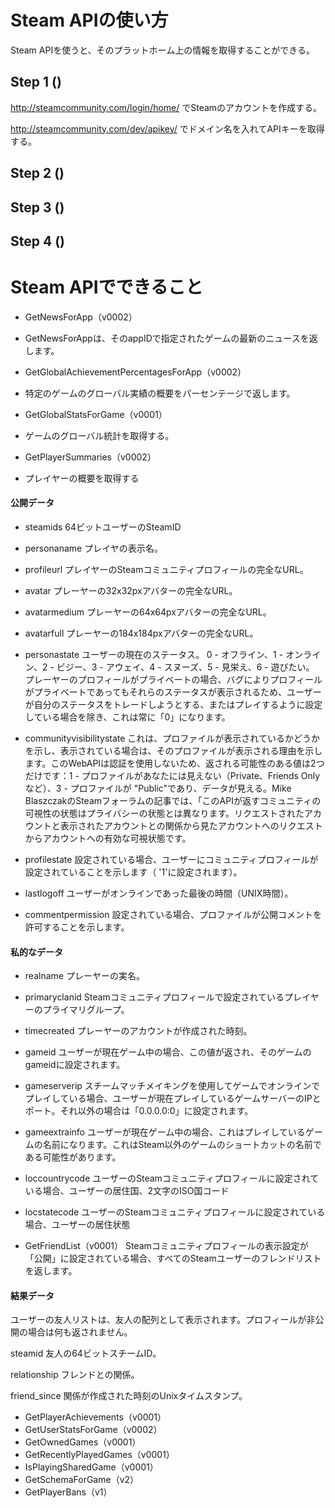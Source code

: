 # Steam APIの使い方

Steam APIを使うと、そのプラットホーム上の情報を取得することができる。

## Step 1 ()

http://steamcommunity.com/login/home/ でSteamのアカウントを作成する。

http://steamcommunity.com/dev/apikey/ でドメイン名を入れてAPIキーを取得する。

## Step 2 ()

## Step 3 ()

## Step 4 ()

# Steam APIでできること

* GetNewsForApp（v0002）
 * GetNewsForAppは、そのappIDで指定されたゲームの最新のニュースを返します。

* GetGlobalAchievementPercentagesForApp（v0002）
 * 特定のゲームのグローバル実績の概要をパーセンテージで返します。

* GetGlobalStatsForGame（v0001）
 * ゲームのグローバル統計を取得する。

* GetPlayerSummaries（v0002）
 * プレイヤーの概要を取得する

#### 公開データ
  * steamids
64ビットユーザーのSteamID

  * personaname
プレイヤの表示名。

  * profileurl
プレイヤーのSteamコミュニティプロフィールの完全なURL。
  * avatar
プレーヤーの32x32pxアバターの完全なURL。
  * avatarmedium
プレーヤーの64x64pxアバターの完全なURL。
  * avatarfull
プレーヤーの184x184pxアバターの完全なURL。

  * personastate
ユーザーの現在のステータス。
0 - オフライン、1 - オンライン、2 - ビジー、3 - アウェイ、4 - スヌーズ、5 - 見栄え、6 - 遊びたい。
プレーヤーのプロフィールがプライベートの場合、バグによりプロフィールがプライベートであってもそれらのステータスが表示されるため、ユーザーが自分のステータスをトレードしようとする、またはプレイするように設定している場合を除き、これは常に「0」になります。

  * communityvisibilitystate
これは、プロファイルが表示されているかどうかを示し、表示されている場合は、そのプロファイルが表示される理由を示します。このWebAPIは認証を使用しないため、返される可能性のある値は2つだけです：1 - プロファイルがあなたには見えない（Private、Friends Onlyなど）、3 - プロファイルが "Public"であり、データが見える。Mike BlaszczakのSteamフォーラムの記事では、「このAPIが返すコミュニティの可視性の状態はプライバシーの状態とは異なります。リクエストされたアカウントと表示されたアカウントとの関係から見たアカウントへのリクエストからアカウントへの有効な可視状態です。

  * profilestate
設定されている場合、ユーザーにコミュニティプロフィールが設定されていることを示します（ '1'に設定されます）。

  * lastlogoff
ユーザーがオンラインであった最後の時間（UNIX時間）。

  * commentpermission
設定されている場合、プロファイルが公開コメントを許可することを示します。

#### 私的なデータ
 * realname
プレーヤーの実名。

 * primaryclanid
Steamコミュニティプロフィールで設定されているプレイヤーのプライマリグループ。

 * timecreated
プレーヤーのアカウントが作成された時刻。

 * gameid
ユーザーが現在ゲーム中の場合、この値が返され、そのゲームのgameidに設定されます。

 * gameserverip
スチームマッチメイキングを使用してゲームでオンラインでプレイしている場合、ユーザーが現在プレイしているゲームサーバーのIPとポート。それ以外の場合は「0.0.0.0:0」に設定されます。

 * gameextrainfo
ユーザーが現在ゲーム中の場合、これはプレイしているゲームの名前になります。これはSteam以外のゲームのショートカットの名前である可能性があります。

 * loccountrycode
ユーザーのSteamコミュニティプロフィールに設定されている場合、ユーザーの居住国、2文字のISO国コード
 * locstatecode
ユーザーのSteamコミュニティプロフィールに設定されている場合、ユーザーの居住状態

* GetFriendList（v0001）
Steamコミュニティプロフィールの表示設定が「公開」に設定されている場合、すべてのSteamユーザーのフレンドリストを返します。

#### 結果データ
ユーザーの友人リストは、友人の配列として表示されます。プロフィールが非公開の場合は何も返されません。

steamid
友人の64ビットスチームID。

relationship
フレンドとの関係。

friend_since
関係が作成された時刻のUnixタイムスタンプ。

* GetPlayerAchievements（v0001）
* GetUserStatsForGame（v0002）
* GetOwnedGames（v0001）
* GetRecentlyPlayedGames（v0001）
* IsPlayingSharedGame（v0001）
* GetSchemaForGame（v2）
* GetPlayerBans（v1）
